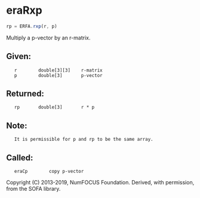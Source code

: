 # eraRxp

```js
rp = ERFA.rxp(r, p)
```

Multiply a p-vector by an r-matrix.

## Given:
```
   r        double[3][3]    r-matrix
   p        double[3]       p-vector
```

## Returned:
```
   rp       double[3]       r * p
```

## Note:
```
   It is permissible for p and rp to be the same array.
```

## Called:
```
   eraCp        copy p-vector
```

Copyright (C) 2013-2019, NumFOCUS Foundation.
Derived, with permission, from the SOFA library.
